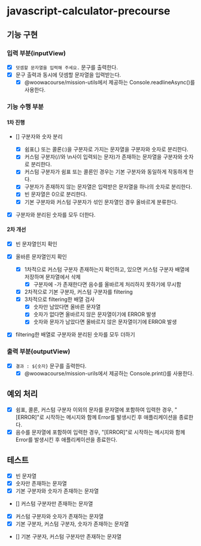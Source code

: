 # javascript-calculator-precourse

## 기능 구현

### 입력 부분(inputView)

- [x] `덧셈할 문자열을 입력해 주세요.` 문구를 출력한다.
- [x] 문구 출력과 동시에 덧셈할 문자열을 입력받는다.
  - [x] @woowacourse/mission-utils에서 제공하는 Console.readlineAsync()를 사용한다.

### 기능 수행 부분

#### 1차 진행

- [] 구분자와 숫자 분리

  - [x] 쉼표(,) 또는 콜론(:)을 구분자로 가지는 문자열을 구분자와 숫자로 분리한다.
  - [x] 커스텀 구분자(//와 \n사이 입력되는 문자)가 존재하는 문자열을 구분자와 숫자로 분리한다.
  - [x] 커스텀 구분자가 쉼표 또는 콜론인 경우는 기본 구분자와 동일하게 작동하게 한다.
  - [x] 구분자가 존재하지 않는 문자열은 입력받은 문자열을 하나의 숫자로 분리한다.
  - [x] 빈 문자열은 0으로 분리한다.
  - [x] 기본 구분자와 커스텀 구분자가 섞인 문자열인 경우 올바르게 분류한다.

- [x] 구분자와 분리된 숫자를 모두 더한다.

#### 2차 개선

- [x] 빈 문자열인지 확인
- [x] 올바른 문자열인지 확인

  - [x] 1차적으로 커스텀 구분자 존재하는지 확인하고, 있으면 커스텀 구분자 배열에 저장하며 문자열에서 삭제
    - [x] 구분자에 -가 존재한다면 음수를 올바르게 처리하지 못하기에 무시함
  - [x] 2차적으로 기본 구분자, 커스텀 구분자를 filtering
  - [x] 3차적으로 filtering한 배열 검사
    - [x] 숫자만 남았다면 올바른 문자열
    - [x] 숫자가 없다면 올바르지 않은 문자열이기에 ERROR 발생
    - [x] 숫자와 문자가 남았다면 올바르지 않은 문자열이기에 ERROR 발생

- [x] filtering한 배열로 구분자와 분리된 숫자를 모두 더하기

### 출력 부분(outputView)

- [x] `결과 : ${숫자}` 문구를 출력한다.
  - [x] @woowacourse/mission-urils에서 제공하는 Console.print()를 사용한다.

## 예외 처리

- [x] 쉼표, 콜론, 커스텀 구분자 이외의 문자를 문자열에 포함하여 입력한 경우, "[ERROR]"로 시작하는 메시지와 함께 Error를 발생시킨 후 애플리케이션을 종료한다.
- [x] 음수를 문자열에 포함하여 입력한 경우, "[ERROR]"로 시작하는 메시지와 함께 Error를 발생시킨 후 애플리케이션을 종료한다.

## 테스트

- [x] 빈 문자열
- [x] 숫자만 존재하는 문자열
- [x] 기본 구분자와 숫자가 존재하는 문자열
- [] 커스텀 구분자만 존재하는 문자열
- [x] 커스텀 구분자와 숫자가 존재하는 문자열
- [x] 기본 구분자, 커스텀 구분자, 숫자가 존재하는 문자열
- [] 기본 구분자, 커스텀 구분자만 존재하는 문자열
